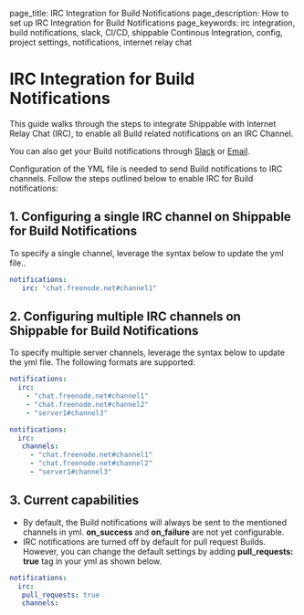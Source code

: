 page_title: IRC Integration for Build Notifications
page_description: How to set up IRC Integration for Build Notifications
page_keywords: irc integration, build notifications, slack, CI/CD, shippable Continous Integration, config, project settings, notifications, internet relay chat

# IRC Integration for Build Notifications

This guide walks through the steps to integrate Shippable with Internet Relay Chat (IRC), to enable all Build related notifications on an IRC Channel.

You can also get your Build notifications through [Slack](ht_slack_notifications.md) or [Email](oe_yml_reference/#email-notifications).

Configuration of the YML file is needed to send Build notifications to IRC channels. Follow the steps outlined below to enable IRC for Build notifications:

## 1. Configuring a single IRC channel on Shippable for Build Notifications

To specify a single channel, leverage the syntax below to update the yml file..

```yaml 
notifications: 
   irc: "chat.freenode.net#channel1"
```


## 2. Configuring multiple IRC channels on Shippable for Build Notifications

To specify multiple server channels, leverage the syntax below to update the yml file. The following formats are supported:


```yaml
notifications:
  irc:
    - "chat.freenode.net#channel1"
    - "chat.freenode.net#channel2"
    - "server1#channel3"
```

```yaml
notifications:
  irc:
   channels:
     - "chat.freenode.net#channel1"
     - "chat.freenode.net#channel2"
     - "server1#channel3"
```

## 3. Current capabilities
- By default, the Build notifications will always be sent to the mentioned
  channels in yml. **on_success** and **on_failure** are not yet
  configurable.
- IRC notifications are turned off by default for pull request Builds.
  However, you can change the default settings by adding
  **pull_requests: true** tag in your yml as shown below.

```yaml
notifications:
  irc:
   pull_requests: true
   channels:
```



